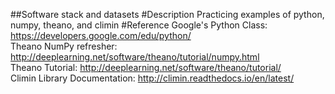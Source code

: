 ##Software stack and datasets
#Description
Practicing examples of python, numpy, theano, and climin
#Reference
Google's Python Class: https://developers.google.com/edu/python/<br />
Theano NumPy refresher: http://deeplearning.net/software/theano/tutorial/numpy.html<br />
Theano Tutorial: http://deeplearning.net/software/theano/tutorial/<br />
Climin Library Documentation: http://climin.readthedocs.io/en/latest/<br />
